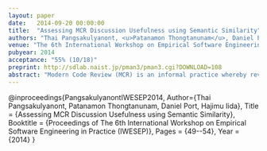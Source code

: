 ```yaml
---
layout: paper
date:   2014-09-20 00:00:00
title:  "Assessing MCR Discussion Usefulness using Semantic Similarity"
authors: "Thai Pangsakulyanont, <u>Patanamon Thongtanunam</u>, Daniel Port, Hajimu Iida"
venue: "The 6th International Workshop on Empirical Software Engineering in Practice (IWESEP2014)"
pubyear: 2014
acceptance: "55% (10/18)"
preprint: http://sdlab.naist.jp/pman3/pman3.cgi?DOWNLOAD=108
abstract: "Modern Code Review (MCR) is an informal practice whereby reviewers virtually discuss proposed changes by adding comments through a code review tool or mailing list. It has received much research attention due to its perceived cost- effectiveness and popularity with industrial and OSS projects. Recent studies indicate there is a positive relationship between the number of review comments and code quality. However, little research exists investigating how such discussion impacts software quality. The concern is that the informality of MCR encourages a focus on trivial, tangential, or unrelated issues. Indeed, we have observed that such comments are quite frequent and may even constitute the majority. We conjecture that an effective MCR actually depends on having a substantive quantity of comments that directly impact a proposed change (or are “useful”). To investigate this, a necessary first step requires distinguishing review comments that are useful to a proposed change from those that are not. For a large OSS projects such as our Qt case study, manual assessment of the over 72,000 comments is a daunting task. We propose to utilize semantic similarity as a practical, cost- efficient, and empirically assurable approach for assisting with the manual usefulness assessment of MCR comments. Our case- study results indicate that our approach can classify comments with an average F-measure score of 0.73 and reduce comment usefulness assessment effort by about 77%."
---
```

@inproceedings{PangsakulyanontIWESEP2014,
	Author={Thai Pangsakulyanont, Patanamon Thongtanunam, Daniel Port, Hajimu Iida},
	Title = {Assessing MCR Discussion Usefulness using Semantic Similarity},
	Booktitle = {Proceedings of The 6th International Workshop on Empirical Software Engineering in Practice (IWESEP)},
	Pages = {49--54},
	Year = {2014}
}